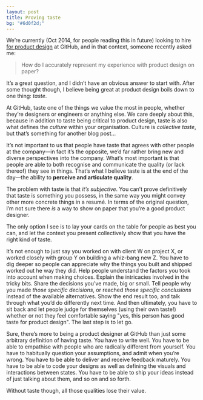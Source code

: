 ```yaml
---
layout: post
title: Proving taste
bg: "#6d0f2d;"
---
```


We’re currently (Oct 2014, for people reading this in future) looking to hire [for product design](https://jobs.github.com/positions/cec0b09e-5590-11e4-9b36-8b1b5efc4d04) at GitHub, and in that context, someone recently asked me:

> How do I accurately represent my experience with product design on paper?

It’s a great question, and I didn’t have an obvious answer to start with. After some thought though, I believe being great at product design boils down to one thing: *taste*.

At GitHub, taste one of the things we value the most in people, whether they’re designers or engineers or anything else. We care deeply about this, because in addition to taste being critical to product design, taste is also what defines the *culture* within your organisation. Culture is *collective taste*, but that’s something for another blog post…

It’s not important to us that people have taste that agrees with  other people at the company—in fact it’s the opposite, we’d far rather bring new and diverse perspectives into the company. What’s most important is that people are able to both recognise and communicate the quality (or lack thereof) they see in things. That’s what I believe taste is at the end of the day—the ability to **perceive and articulate quality**.

The problem with taste is that *it’s subjective*. You can’t prove definitively that taste is something you possess, in the same way you might convey other more concrete things in a resumé. In terms of the original question, I’m not sure there *is* a way to show on paper that you’re a good product designer.

The only option I see is to lay your cards on the table for people as best you can, and let the context you present collectively show that you have the right kind of taste.

It’s not enough to just say you worked on with client W on project X, or worked closely with group Y on building a whiz-bang new Z. You have to dig deeper so people can appreciate why the things you built and shipped worked out he way they did. Help people understand the factors you took into account when making choices. Explain the intricacies involved in the tricky bits. Share the decisions you’ve made, big or small. Tell people why you made *those specific decisions*, or reached *those specific conclusions* instead of the available alternatives. Show the end result too, and talk through what you’d do differently next time. And then ultimately, you have to sit back and let people judge for themselves (using their own taste!) whether or not they feel comfortable saying "yes, this person has good taste for product design". The last step is to let go.

Sure, there’s more to being a product designer at GitHub than just some arbitrary definition of having taste. You have to write well. You have to be able to empathise with people who are radically different from yourself. You have to habitually question your assumptions, and admit when you’re wrong. You have to be able to deliver and receive feedback maturely. You have to be able to code your designs as well as defining the visuals and interactions between states. You have to be able to ship your ideas instead of just talking about them, and so on and so forth.

Without taste though, all those qualities lose their value.
